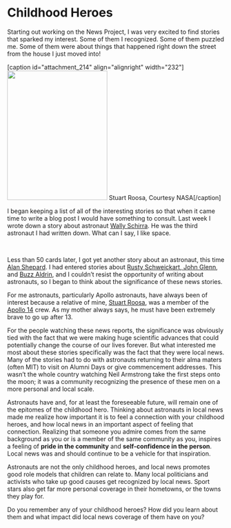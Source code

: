 # Childhood Heroes

Starting out working on the News Project, I was very excited to find stories
that sparked my interest. Some of them I recognized. Some of them puzzled me.
Some of them were about things that happened right down the street from the
house I just moved
into!

[caption id="attachment_214" align="alignright" width="232"]<a
href="http://bostonlocaltv.org/blog/wp-content/uploads/2011/06/465px-Roosa_cropped.jpg"><img
class="size-full wp-image-214" title="465px-Roosa_cropped" alt=""
src="http://bostonlocaltv.org/blog/wp-content/uploads/2011/06/465px-Roosa_cropped.jpg"
width="232" height="300" /></a> Stuart Roosa, Courtesy
NASA[/caption]

I began keeping a list of all of the interesting stories so that when it came
time to write a blog post I would have something to consult. Last week I wrote
down a story about astronaut <a
href="http://en.wikipedia.org/wiki/Wally_Schirra">Wally Schirra</a>. He was
the third astronaut I had written down. What can I say, I like
space.

&nbsp;

Less than 50 cards later, I got yet another story about an astronaut, this
time <a href="http://en.wikipedia.org/wiki/Alan_Shepard">Alan Shepard</a>. I
had entered stories about <a
href="http://en.wikipedia.org/wiki/Rusty_Schweickart">Rusty Schweickart</a>,<a
href="http://en.wikipedia.org/wiki/John_Glenn"> John Glenn</a>, and <a
href="http://en.wikipedia.org/wiki/Buzz_Aldrin">Buzz Aldrin</a>, and I
couldn’t resist the opportunity of writing about astronauts, so I began to
think about the significance of these news
stories.

For me astronauts, particularly Apollo astronauts, have always been of
interest because a relative of mine, <a
href="http://en.wikipedia.org/wiki/Stuart_Roosa">Stuart Roosa</a>, was a
member of the <a href="http://en.wikipedia.org/wiki/Apollo_14">Apollo 14</a>
crew. As my mother always says, he must have been extremely brave to go up
after
13.

For the people watching these news reports, the significance was obviously
tied with the fact that we were making huge scientific advances that could
potentially change the course of our lives forever. But what interested me
most about these stories specifically was the fact that they were local news.
Many of the stories had to do with astronauts returning to their alma maters
(often MIT) to visit on Alumni Days or give commencement addresses. This
wasn’t the whole country watching Neil Armstrong take the first steps onto the
moon; it was a community recognizing the presence of these men on a more
personal and local
scale.

Astronauts have and, for at least the foreseeable future, will remain one of
the epitomes of the childhood hero. Thinking about astronauts in local news
made me realize how important it is to feel a connection with your childhood
heroes, and how local news in an important aspect of feeling that connection.
Realizing that someone you admire comes from the same background as you or is
a member of the same community as you, inspires a feeling of <strong>pride in
the community</strong> and <strong>self-confidence in the person</strong>.
Local news was and should continue to be a vehicle for that
inspiration.

Astronauts are not the only childhood heroes, and local news promotes good
role models that children can relate to. Many local politicians and activists
who take up good causes get recognized by local news. Sport stars also get far
more personal coverage in their hometowns, or the towns they play
for.

Do you remember any of your childhood heroes? How did you learn about them and
what impact did local news coverage of them have on
you?